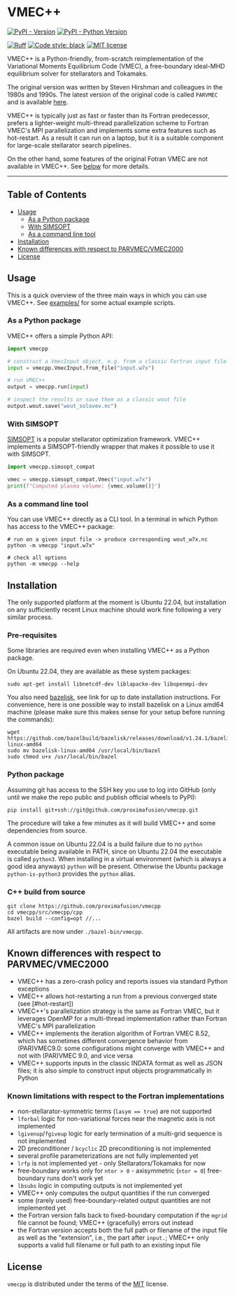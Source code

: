 # VMEC++

[![PyPI - Version](https://img.shields.io/pypi/v/vmecpp.svg)](https://pypi.org/project/vmecpp)
[![PyPI - Python Version](https://img.shields.io/pypi/pyversions/vmecpp.svg)](https://pypi.org/project/vmecpp)

[![Ruff](https://img.shields.io/endpoint?url=https://raw.githubusercontent.com/astral-sh/ruff/main/assets/badge/v2.json)](https://github.com/astral-sh/ruff)
[![Code style: black](https://img.shields.io/badge/code%20style-black-000000.svg)](https://github.com/psf/black)
[![MIT license](https://img.shields.io/badge/license-MIT-blue)](https://github.com/proximafusion/vmecpp?tab=MIT-1-ov-file#readme)

VMEC++ is a Python-friendly, from-scratch reimplementation of the Variational Moments Equilibrium Code (VMEC),
a free-boundary ideal-MHD equilibrium solver for stellarators and Tokamaks.

The original version was written by Steven Hirshman and colleagues in the 1980s and 1990s.
The latest version of the original code is called `PARVMEC` and is available [here](https://github.com/ORNL-Fusion/PARVMEC).

VMEC++ is typically just as fast or faster than its Fortran predecessor, prefers a lighter-weight
multi-thread parallelization scheme to Fortran VMEC's MPI parallelization and implements
some extra features such as hot-restart. As a result it can run on a laptop, but it is a suitable component
for large-scale stellarator search pipelines.

On the other hand, some features of the original Fotran VMEC are not available in VMEC++.
See [below](#known-differences-with-respect-to-parvmecvmec2000) for more details.

-----

## Table of Contents

- [Usage](#usage)
  - [As a Python package](#as-a-python-package)
  - [With SIMSOPT](#with-simsopt)
  - [As a command line tool](#as-a-command-line-tool)
- [Installation](#installation)
- [Known differences with respect to PARVMEC/VMEC2000](#known-differences-with-respect-to-parvmecvmec2000)
- [License](#license)

## Usage

This is a quick overview of the three main ways in which you can use VMEC++.
See [examples/](examples/) for some actual example scripts.

### As a Python package

VMEC++ offers a simple Python API:

```python
import vmecpp

# construct a VmecInput object, e.g. from a classic Fortran input file
input = vmecpp.VmecInput.from_file("input.w7x")

# run VMEC++
output = vmecpp.run(input)

# inspect the results or save them as a classic wout file
output.wout.save("wout_solovev.nc")
```

### With SIMSOPT

[SIMSOPT](https://simsopt.readthedocs.io) is a popular stellarator optimization framework.
VMEC++ implements a SIMSOPT-friendly wrapper that makes it possible to use it with SIMSOPT.

```python
import vmecpp.simsopt_compat

vmec = vmecpp.simsopt_compat.Vmec("input.w7x")
print(f"Computed plasma volume: {vmec.volume()}")
```

### As a command line tool

You can use VMEC++ directly as a CLI tool.
In a terminal in which Python has access to the VMEC++ package:

```console
# run on a given input file -> produce corresponding wout_w7x.nc
python -m vmecpp "input.w7x"

# check all options
python -m vmecpp --help
```

## Installation

The only supported platform at the moment is Ubuntu 22.04, but installation on any sufficiently recent Linux machine should work fine following a very similar process.

### Pre-requisites

Some libraries are required even when installing VMEC++ as a Python package.

On Ubuntu 22.04, they are available as these system packages:

```console
sudo apt-get install libnetcdf-dev liblapacke-dev libopenmpi-dev
```

You also need [bazelisk](https://github.com/bazelbuild/bazelisk), see link for up to date installation instructions.
For convenience, here is one possible way to install bazelisk on a Linux amd64 machine (please make sure this makes sense for your setup before running the commands):

```console
wget https://github.com/bazelbuild/bazelisk/releases/download/v1.24.1/bazelisk-linux-amd64
sudo mv bazelisk-linux-amd64 /usr/local/bin/bazel
sudo chmod u+x /usr/local/bin/bazel
```

### Python package

Assuming git has access to the SSH key you use to log into GitHub (only until we make the repo public and publish official wheels to PyPI):

```console
pip install git+ssh://git@github.com/proximafusion/vmecpp.git
```

The procedure will take a few minutes as it will build VMEC++ and some dependencies from source.

A common issue on Ubuntu 22.04 is a build failure due to no `python` executable being available in PATH, since on Ubuntu 22.04 the executable is called `python3`.
When installing in a virtual environment (which is always a good idea anyways) `python` will be present.
Otherwise the Ubuntu package `python-is-python3` provides the `python` alias.

### C++ build from source

```console
git clone https://github.com/proximafusion/vmecpp
cd vmecpp/src/vmecpp/cpp
bazel build --config=opt //...
```

All artifacts are now under `./bazel-bin/vmecpp`.

## Known differences with respect to PARVMEC/VMEC2000

- VMEC++ has a zero-crash policy and reports issues via standard Python exceptions
- VMEC++ allows hot-restarting a run from a previous converged state (see [#hot-restart])
- VMEC++'s parallelization strategy is the same as Fortran VMEC, but it leverages OpenMP for a multi-thread implementation rather than Fortran VMEC's MPI parallelization
- VMEC++ implements the iteration algorithm of Fortran VMEC 8.52, which has sometimes different convergence behavior from (PAR)VMEC9.0: some configurations might converge with VMEC++ and not with (PAR)VMEC 9.0, and vice versa
- VMEC++ supports inputs in the classic INDATA format as well as JSON files; it is also simple to construct input objects programmatically in Python

### Known limitations with respect to the Fortran implementations
- non-stellarator-symmetric terms (`lasym == true`) are not supported
- `lforbal` logic for non-variational forces near the magnetic axis is not implemented
- `lgivenup`/`fgiveup` logic for early termination of a multi-grid sequence is not implemented
- 2D preconditioner / `bcyclic` 2D preconditioning is not implemented
- several profile parameterizations are not fully implemented yet
- `lrfp` is not implemented yet - only Stellarators/Tokamaks for now
- free-boundary works only for `ntor > 0` - axisymmetric (`ntor = 0`) free-boundary runs don't work yet
- `lbsubs` logic in computing outputs is not implemented yet
- VMEC++ only computes the output quantities if the run converged
- some (rarely used) free-boundary-related output quantities are not implemented yet
- the Fortran version falls back to fixed-boundary computation if the `mgrid` file cannot be found; VMEC++ (gracefully) errors out instead
- the Fortran version accepts both the full path or filename of the input file as well as the "extension", i.e., the part after `input.`; VMEC++ only supports a valid full filename or full path to an existing input file

## License

`vmecpp` is distributed under the terms of the [MIT](https://spdx.org/licenses/MIT.html) license.
